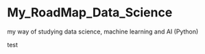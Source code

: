 # My_RoadMap_Data_Science
my way of studying data science, machine learning and AI (Python)
<p>
test
<p>
